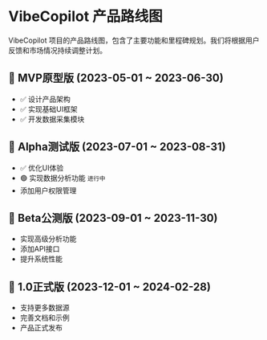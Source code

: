 # VibeCopilot 产品路线图

VibeCopilot 项目的产品路线图，包含了主要功能和里程碑规划。我们将根据用户反馈和市场情况持续调整计划。

## 🏁 MVP原型版 (2023-05-01 ~ 2023-06-30)

- ✅ 设计产品架构
- ✅ 实现基础UI框架
- ✅ 开发数据采集模块

## 🏁 Alpha测试版 (2023-07-01 ~ 2023-08-31)

- ✅ 优化UI体验
- 🟢 实现数据分析功能 `进行中`
- 添加用户权限管理

## 🏁 Beta公测版 (2023-09-01 ~ 2023-11-30)

- 实现高级分析功能
- 添加API接口
- 提升系统性能

## 🏁 1.0正式版 (2023-12-01 ~ 2024-02-28)

- 支持更多数据源
- 完善文档和示例
- 产品正式发布
